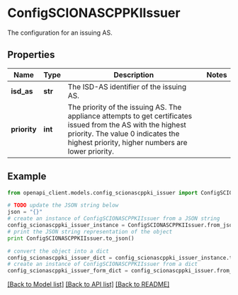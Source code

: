 # ConfigSCIONASCPPKIIssuer

The configuration for an issuing AS.

## Properties

Name | Type | Description | Notes
------------ | ------------- | ------------- | -------------
**isd_as** | **str** | The ISD-AS identifier of the issuing AS. | 
**priority** | **int** | The priority of the issuing AS. The appliance attempts to get certificates issued from the AS with the highest priority. The value 0 indicates the highest priority, higher numbers are lower priority. | 

## Example

```python
from openapi_client.models.config_scionascppki_issuer import ConfigSCIONASCPPKIIssuer

# TODO update the JSON string below
json = "{}"
# create an instance of ConfigSCIONASCPPKIIssuer from a JSON string
config_scionascppki_issuer_instance = ConfigSCIONASCPPKIIssuer.from_json(json)
# print the JSON string representation of the object
print ConfigSCIONASCPPKIIssuer.to_json()

# convert the object into a dict
config_scionascppki_issuer_dict = config_scionascppki_issuer_instance.to_dict()
# create an instance of ConfigSCIONASCPPKIIssuer from a dict
config_scionascppki_issuer_form_dict = config_scionascppki_issuer.from_dict(config_scionascppki_issuer_dict)
```
[[Back to Model list]](../README.md#documentation-for-models) [[Back to API list]](../README.md#documentation-for-api-endpoints) [[Back to README]](../README.md)


